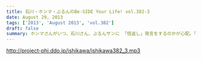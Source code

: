 ```yaml
---
title: 石川・ホンマ・ぶるんのBe-SIDE Your Life! vol.382-3
date: August 29, 2013
tags: ['2013', 'August 2013', 'vol.382']
draft: false
summary: ホンマさんがいつ、石川さん、ぶるんサンに 「倍返し」発言をするのかが心配。「あまちゃん」もあと一ヶ月で終了。さびしいね～～秋の気配も感じた有楽町から。ＮＡＭＡＥ
---
```


http://project-phi.ddo.jp/ishikawa/ishikawa382_3.mp3